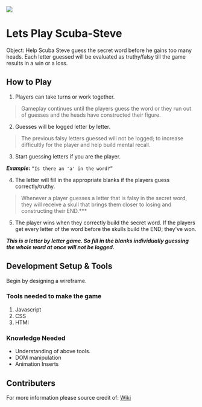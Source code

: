 <img src=“./WF1.png”>

# Lets Play Scuba-Steve
Object: Help Scuba Steve guess the secret word before he gains too many heads. Each letter guessed will be evaluated as truthy/falsy till the game results in a win or a loss.
## How to Play
1. Players can take turns or work together. 

>Gameplay continues until the players guess the word or they run out of guesses and the heads have constructed their figure.

2. Guesses will be logged letter by letter.

>The previous falsy letters guessed will not be logged; to increase difficultly for the player and help build mental recall.

3. Start guessing letters if you are the player. 

***Example:*** ``` “Is there an 'a' in the word?” ```

4. The letter will fill in the  appropriate blanks if the players guess correctly/truthy. 

>Whenever a player guesses a letter that is falsy in the secret word, they will receive a skull that brings them closer to losing and constructing their END.***

5. The player wins when they correctly build the secret word. If the players get every letter of the word before the skulls build the END; they've won. 

***This is a letter by letter game. So fill in the blanks individually guessing the whole word at once will not be logged.***

## Development Setup & Tools
Begin by designing a wireframe.

### Tools needed to make the game
1. Javascript
2. CSS
3. HTMl

### Knowledge Needed
* Understanding of above tools.
* DOM manipulation
* Animation Inserts

## Contributers

For more information please source credit of: [Wiki](https://www.wikihow.com/Play-Hangman)